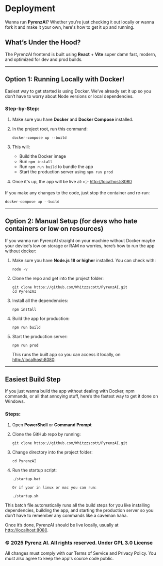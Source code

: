 # Deployment

Wanna run **PyrenzAI**? Whether you're just checking it out locally or wanna fork it and make it your own, here's how to get it up and running.

## What’s Under the Hood?

The PyrenzAI frontend is built using **React** + **Vite** super damn fast, modern, and optimized for dev and prod builds.

---

## Option 1: Running Locally with Docker!

Easiest way to get started is using Docker. We’ve already set it up so you don’t have to worry about Node versions or local dependencies.

### Step-by-Step:

1. Make sure you have **Docker** and **Docker Compose** installed.
2. In the project root, run this command:

   ```
   docker-compose up --build
   ```

3. This will:

   * Build the Docker image
   * Run `npm install`
   * Run `npm run build` to bundle the app
   * Start the production server using `npm run prod`

4. Once it's up, the app will be live at:
   👉 [http://localhost:8080](http://localhost:8080)

If you make any changes to the code, just stop the container and re-run:

```
docker-compose up --build
```

---

## Option 2: Manual Setup (for devs who hate containers or low on resources)

If you wanna run PyrenzAI straight on your machine without Docker maybe your device's low on storage or RAM no worries, here’s how to run the app without docker:

1. Make sure you have **Node.js 18 or higher** installed. You can check with:

   ```
   node -v
   ```

2. Clone the repo and get into the project folder:

   ```
   git clone https://github.com/Whitzzscott/PyrenzAI.git
   cd PyrenzAI
   ```

3. Install all the dependencies:

   ```
   npm install
   ```

4. Build the app for production:

   ```
   npm run build
   ```

5. Start the production server:

   ```
   npm run prod
   ```

   This runs the built app so you can access it locally, on [http://localhost:8080](http://localhost:8080).

---

## Easiest Build Step

If you just wanna build the app without dealing with Docker, npm commands, or all that annoying stuff, here’s the fastest way to get it done on Windows.

### Steps:

1. Open **PowerShell** or **Command Prompt**

2. Clone the GitHub repo by running:

   ```
   git clone https://github.com/Whitzzscott/PyrenzAI.git
   ```

3. Change directory into the project folder:

   ```
   cd PyrenzAI
   ```

4. Run the startup script:

   ```
   ./startup.bat

   Or if your in linux or mac you can run:

   ./startup.sh
   ```

This batch file automatically runs all the build steps for you like installing dependencies, building the app, and starting the production server so you don’t have to remember any commands like a caveman haha.

Once it’s done, PyrenzAI should be live locally, usually at [http://localhost:8080](http://localhost:8080).



### © 2025 Pyrenz AI. All rights reserved. Under GPL 3.0 License

All changes must comply with our Terms of Service and Privacy Policy. You must also agree to keep the app's source code public.
